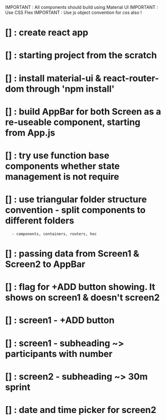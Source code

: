 IMPORTANT : All components should build using Material UI
IMPORTANT : Use CSS Flex
IMPORTANT : Use js object convention for css also !

# [] : create react app

# [] : starting project from the scratch

# [] : install material-ui & react-router-dom through 'npm install'

# [] : build AppBar for both Screen as a re-useable component, starting from App.js

# [] : try use function base components whether state management is not require

# [] : use triangular folder structure convention - split components to different folders

       - components, containers, routers, hoc

# [] : passing data from Screen1 & Screen2 to AppBar

# [] : flag for +ADD button showing. It shows on screen1 & doesn't screen2

# [] : screen1 - +ADD button

# [] : screen1 - subheading ~> participants with number

# [] : screen2 - subheading ~> 30m sprint

# [] : date and time picker for screen2
